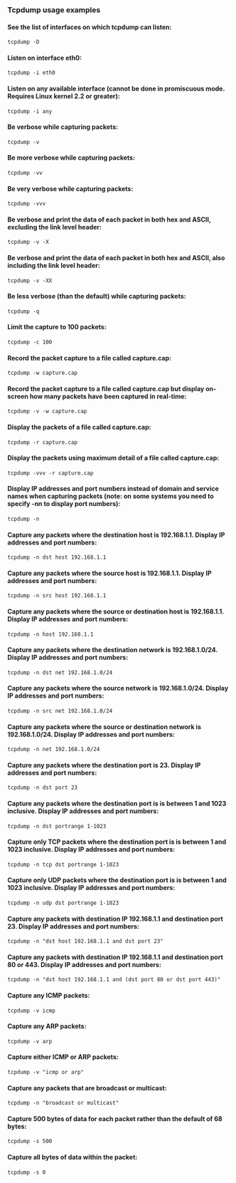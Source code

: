 ### Tcpdump usage examples

#### See the list of interfaces on which tcpdump can listen:
    tcpdump -D

#### Listen on interface eth0:
    tcpdump -i eth0

#### Listen on any available interface (cannot be done in promiscuous mode. Requires Linux kernel 2.2 or greater):
    tcpdump -i any

#### Be verbose while capturing packets:
    tcpdump -v

#### Be more verbose while capturing packets:
    tcpdump -vv

#### Be very verbose while capturing packets:
    tcpdump -vvv

#### Be verbose and print the data of each packet in both hex and ASCII, excluding the link level header:
    tcpdump -v -X

#### Be verbose and print the data of each packet in both hex and ASCII, also including the link level header:
    tcpdump -v -XX

#### Be less verbose (than the default) while capturing packets:
    tcpdump -q

#### Limit the capture to 100 packets:
    tcpdump -c 100

#### Record the packet capture to a file called capture.cap:
    tcpdump -w capture.cap

#### Record the packet capture to a file called capture.cap but display on-screen how many packets have been captured in real-time:
    tcpdump -v -w capture.cap

#### Display the packets of a file called capture.cap:
    tcpdump -r capture.cap

#### Display the packets using maximum detail of a file called capture.cap:
    tcpdump -vvv -r capture.cap

#### Display IP addresses and port numbers instead of domain and service names when capturing packets (note: on some systems you need to specify -nn to display port numbers):
    tcpdump -n

#### Capture any packets where the destination host is 192.168.1.1. Display IP addresses and port numbers:
    tcpdump -n dst host 192.168.1.1

#### Capture any packets where the source host is 192.168.1.1. Display IP addresses and port numbers:
    tcpdump -n src host 192.168.1.1

#### Capture any packets where the source or destination host is 192.168.1.1. Display IP addresses and port numbers:
    tcpdump -n host 192.168.1.1

#### Capture any packets where the destination network is 192.168.1.0/24. Display IP addresses and port numbers:
    tcpdump -n dst net 192.168.1.0/24

#### Capture any packets where the source network is 192.168.1.0/24. Display IP addresses and port numbers:
    tcpdump -n src net 192.168.1.0/24

#### Capture any packets where the source or destination network is 192.168.1.0/24. Display IP addresses and port numbers:
    tcpdump -n net 192.168.1.0/24

#### Capture any packets where the destination port is 23. Display IP addresses and port numbers:
    tcpdump -n dst port 23

#### Capture any packets where the destination port is is between 1 and 1023 inclusive. Display IP addresses and port numbers:
    tcpdump -n dst portrange 1-1023

#### Capture only TCP packets where the destination port is is between 1 and 1023 inclusive. Display IP addresses and port numbers:
    tcpdump -n tcp dst portrange 1-1023

#### Capture only UDP packets where the destination port is is between 1 and 1023 inclusive. Display IP addresses and port numbers:
    tcpdump -n udp dst portrange 1-1023

#### Capture any packets with destination IP 192.168.1.1 and destination port 23. Display IP addresses and port numbers:
    tcpdump -n "dst host 192.168.1.1 and dst port 23"

#### Capture any packets with destination IP 192.168.1.1 and destination port 80 or 443. Display IP addresses and port numbers:
    tcpdump -n "dst host 192.168.1.1 and (dst port 80 or dst port 443)"

#### Capture any ICMP packets:
    tcpdump -v icmp

#### Capture any ARP packets:
    tcpdump -v arp

#### Capture either ICMP or ARP packets:
    tcpdump -v "icmp or arp"

#### Capture any packets that are broadcast or multicast:
    tcpdump -n "broadcast or multicast"

#### Capture 500 bytes of data for each packet rather than the default of 68 bytes:
    tcpdump -s 500

#### Capture all bytes of data within the packet:
    tcpdump -s 0
